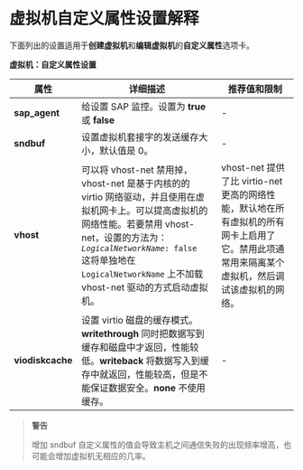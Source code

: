 # 虚拟机自定义属性设置解释

下面列出的设置适用于**创建虚拟机**和**编辑虚拟机**的**自定义属性**选项卡。


**虚拟机：自定义属性设置**

|属性|详细描述|推荐值和限制|
|----|--------|------------|
|**sap_agent**|给设置 SAP 监控。设置为 **true** 或 **false**|-|
|**sndbuf**|设置虚拟机套接字的发送缓存大小，默认值是 0。|-|
|**vhost**|可以将 vhost-net 禁用掉，vhost-net 是基于内核的的 virtio 网络驱动，并且使用在虚拟机网卡上。可以提高虚拟机的网络性能。若要禁用 vhost-net，设置的方法为：<br/>*```LogicalNetworkName```*```: false```<br/>这将单独地在 ```LogicalNetworkName``` 上不加载 vhost-net 驱动的方式启动虚拟机。|vhost-net 提供了比 virtio-net更高的网络性能，默认地在所有虚拟机的所有网卡上启用了它。禁用此项通常用来隔离某个虚拟机，然后调试该虚拟机的网络。|
|**viodiskcache**|设置 virtio 磁盘的缓存模式。**writethrough** 同时把数据写到缓存和磁盘中才返回，性能较低。**writeback** 将数据写入到缓存中就返回，性能较高，但是不能保证数据安全。**none** 不使用缓存。|-|

> **警告**
>
> 增加 sndbuf 自定义属性的值会导致主机之间通信失败的出现频率增高，也可能会增加虚拟机无相应的几率。

